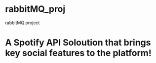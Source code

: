 # rabbitMQ_proj
rabbitMQ project

<h1> A Spotify API Soloution that brings key social features to the platform!</h1>
